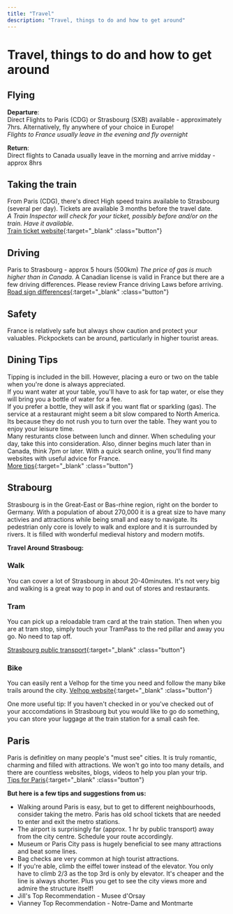 ```yaml
---
title: "Travel"
description: "Travel, things to do and how to get around"
---
```


# Travel, things to do and how to get around

## Flying

**Departure**:\
Direct Flights to Paris (CDG) or Strasbourg (SXB) available - approximately 7hrs. Alternatively, fly anywhere of your choice in Europe!\
_Flights to France usually leave in the evening and fly overnight_

**Return**:\
Direct flights to Canada usually leave in the morning and arrive midday - approx 8hrs

## Taking the train

From Paris (CDG), there's direct High speed trains available to Strasbourg (several per day).
Tickets are available 3 months before the travel date.\
_A Train Inspector will check for your ticket, possibly before and/or on the train. Have it available._\
[Train ticket website](https://www.sncf-connect.com/en-en/){:target="\_blank" :class="button"}

## Driving

Paris to Strasbourg - approx 5 hours (500km)
_The price of gas is much higher than in Canada._
A Canadian license is valid in France but there are a few driving differences. Please review France driving Laws before arriving.\
[Road sign differences](https://www.accudriver.io/compare/CA-FR){:target="\_blank" :class="button"}

<!-- One of the biggest changes you may come across is "Priority to the right" or "Priorité à droite". It is often in place around small villages and not in cities. You may see this sign upon entering a village. Look for the Red Triangle with an X and "Priorité à droite"
This means that you must yield at every intersection, no matter how small and let anyone coming from the right go before you. This procedure is meant to slow down traffic in the smaller villages, so please driving slowly, and be cautious. Some corners can be tricky. Look for helpful street mirrors to see down blind corners. 								 -->

## Safety

France is relatively safe but always show caution and protect your valuables. Pickpockets can be around, particularly in higher tourist areas.

## Dining Tips

Tipping is included in the bill. However, placing a euro or two on the table when you're done is always appreciated.\
If you want water at your table, you'll have to ask for tap water, or else they will bring you a bottle of water for a fee.\
 If you prefer a bottle, they will ask if you want flat or sparkling (gas). The service at a restaurant might seem a bit slow compared to North America. Its because they do not rush you to turn over the table. They want you to enjoy your leisure time.\
Many resturants close between lunch and dinner. When scheduling your day, take this into consideration. Also, dinner begins much later than in Canada, think 7pm or later.
With a quick search online, you'll find many websites with useful advice for France.\
[More tips](https://www.lelongweekend.com/things-to-know-before-travelling-to-france/){:target="\_blank" :class="button"}

## Strabourg

Strasbourg is in the Great-East or Bas-rhine region, right on the border to Germany. With a population of about 270,000 it is a great size to have many activies and attractions while being small and easy to navigate. Its pedestrian only core is lovely to walk and explore and it is surrounded by rivers. It is filled with wonderful medieval history and modern motifs.

**Travel Around Strasboug:**

### Walk

You can cover a lot of Strasbourg in about 20-40minutes. It's not very big and walking is a great way to pop in and out of stores and restaurants.

### Tram

You can pick up a reloadable tram card at the train station. Then when you are at tram stop, simply touch your TramPass to the red pillar and away you go. No need to tap off.

[Strasbourg public transport](https://www.cts-strasbourg.eu/en/){:target="\_blank" :class="button"}

### Bike

You can easily rent a Velhop for the time you need and follow the many bike trails around the city.
[Velhop website](https://velhop.strasbourg.eu/en/?lang=en){:target="\_blank" :class="button"}

One more useful tip: If you haven't checked in or you've checked out of your acccomdations in Strasbourg but you would like to go do something, you can store your luggage at the train station for a small cash fee.

## Paris

Paris is definitley on many people's "must see" cities. It is truly romantic, charming and filled with attractions. We won't go into too many details, and there are countless websites, blogs, videos to help you plan your trip.\
[Tips for Paris](https://fullsuitcase.com/tips-visit-paris-first-time/){:target="\_blank" :class="button"}

**But here is a few tips and suggestions from us:**

- Walking around Paris is easy, but to get to different neighbourhoods, consider taking the metro. Paris has old school tickets that are needed to enter and exit the metro stations.
- The airport is surprisingly far (approx. 1 hr by public transport) away from the city centre. Schedule your route accordingly.
- Museum or Paris City pass is hugely beneficial to see many attractions and beat some lines.
- Bag checks are very common at high tourist attractions.
- If you're able, climb the eiffel tower instead of the elevator. You only have to climb 2/3 as the top 3rd is only by elevator. It's cheaper and the line is always shorter. Plus you get to see the city views more and admire the structure itself!
- Jill's Top Recommendation - Musee d'Orsay
- Vianney Top Recommendation - Notre-Dame and Montmarte
